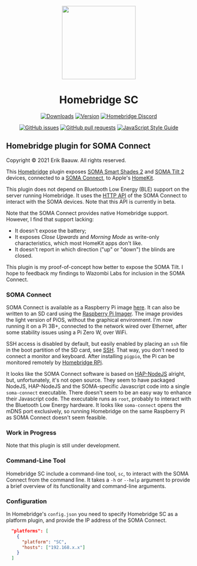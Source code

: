 <p align="center">
  <img src="homebridge-nb.png" height="200px">  
</p>
<span align="center">

# Homebridge SC
[![Downloads](https://img.shields.io/npm/dt/homebridge-sc.svg)](https://www.npmjs.com/package/homebridge-sc)
[![Version](https://img.shields.io/npm/v/homebridge-sc.svg)](https://www.npmjs.com/package/homebridge-sc)
[![Homebridge Discord](https://img.shields.io/discord/432663330281226270?color=728ED5&logo=discord&label=discord)](https://discord.gg/yGvADWt)
<!-- [![verified-by-homebridge](https://badgen.net/badge/homebridge/verified/purple)](https://github.com/homebridge/homebridge/wiki/Verified-Plugins) -->

[![GitHub issues](https://img.shields.io/github/issues/ebaauw/homebridge-sc)](https://github.com/ebaauw/homebridge-sc/issues)
[![GitHub pull requests](https://img.shields.io/github/issues-pr/ebaauw/homebridge-sc)](https://github.com/ebaauw/homebridge-sc/pulls)
[![JavaScript Style Guide](https://img.shields.io/badge/code_style-standard-brightgreen.svg)](https://standardjs.com)

</span>

## Homebridge plugin for SOMA Connect
Copyright © 2021 Erik Baauw. All rights reserved.

This [Homebridge](https://github.com/homebridge/homebridge) plugin exposes
[SOMA Smart Shades 2](https://eu.somasmarthome.com) and
[SOMA Tilt 2](https://eu.somasmarthome.com/pages/smart-tilt) devices, connected to a
[SOMA Connect](https://eu.somasmarthome.com/products/soma-connect-blinds-control-for-amazon-alexa-apple-homekit-google-home),
to Apple's [HomeKit](https://www.apple.com/ios/home/).

This plugin does not depend on Bluetooth Low Energy (BLE) support on the server running Homebridge.
It uses the [HTTP API](https://support.somasmarthome.com/hc/en-us/articles/360026064234-HTTP-API)
of the SOMA Connect to interact with the SOMA devices.
Note that this API is currently in beta.

Note that the SOMA Connect provides native Homebridge support.
However, I find that support lacking:
- It doesn't expose the battery;
- It exposes _Close Upwards_ and _Morning Mode_ as write-only characteristics, which most HomeKit apps don't like.
- It doesn't report in which direction ("up" or "down") the blinds are closed.

This plugin is my proof-of-concept how better to expose the SOMA Tilt.
I hope to feedback my findings to Wazombi Labs for inclusion in the SOMA Connect.

### SOMA Connect
SOMA Connect is available as a Raspberry Pi image [here](https://support.somasmarthome.com/hc/en-us/articles/360035521234-Install-SOMA-Connect-software).
It can also be written to an SD card using the [Raspberry Pi Imager](https://www.raspberrypi.org/software/).
The image provides the light version of PiOS, without the graphical environment.
I'm now running it on a Pi 3B+, connected to the network wired over Ethernet,
after some stability issues using a Pi Zero W, over WiFi.

SSH access is disabled by default, but easily enabled by placing an `ssh` file in the boot partition of the SD card, see [SSH](https://www.raspberrypi.org/documentation/remote-access/ssh/).
That way, you don't need to connect a monitor and keyboard.
After installing `pigpio`, the Pi can be monitored remotely by [Homebridge RPi](https://github.com/ebaauw/homebridge-rpi).

It looks like the SOMA Connect software is based on [HAP-NodeJS](https://github.com/homebridge/HAP-NodeJS) alright, but, unfortunately, it's not open source.
They seem to have packaged NodeJS, HAP-NodeJS and the SOMA-specific Javascript code into a single `soma-connect` executable.
There doesn't seem to be an easy way to enhance their Javascript code.
The executable runs as `root`, probably to interact with the Bluetooth Low Energy hardware.
It looks like `soma-connect` opens the mDNS port exclusively, so running Homebridge on the same Raspberry Pi as SOMA Connect doesn't seem feasible.

### Work in Progress
Note that this plugin is still under development.

### Command-Line Tool
Homebridge SC include a command-line tool, `sc`, to interact with the SOMA Connect from the command line.
It takes a `-h` or `--help` argument to provide a brief overview of its functionality and command-line arguments.

### Configuration
In Homebridge's `config.json` you need to specify Homebridge SC as a platform
plugin, and provide the IP address of the SOMA Connect.

```json
  "platforms": [
    {
      "platform": "SC",
      "hosts": ["192.168.x.x"]
    }
  ]
```
